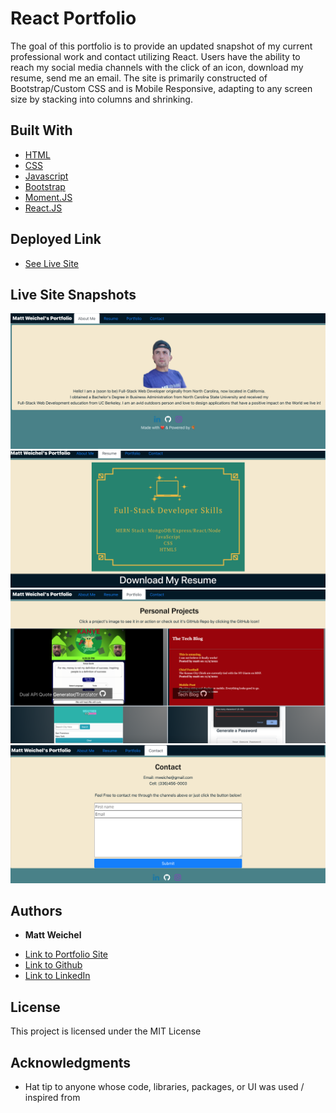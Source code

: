 # React Portfolio


The goal of this portfolio is to provide an updated snapshot of my current professional work and contact utilizing React. Users have the ability to reach my social media channels with the click of an icon, download my resume, send me an email.  The site is primarily constructed of Bootstrap/Custom CSS and is Mobile Responsive, adapting to any screen size by stacking into columns and shrinking.


## Built With

* [HTML](https://developer.mozilla.org/en-US/docs/Web/HTML)
* [CSS](https://developer.mozilla.org/en-US/docs/Web/CSS)
* [Javascript](https://developer.mozilla.org/en-US/docs/Web/JavaScript)
* [Bootstrap](https://developer.mozilla.org/en-US/docs/Web/JavaScript)
* [Moment.JS](https://developer.mozilla.org/en-US/docs/Web/JavaScript) 
* [React.JS](https://reactjs.org/)

## Deployed Link

* [See Live Site](https://github.com/maweiche/reactPortfolio)

## Live Site Snapshots

![Portfolio Screenshot 1](i1.png)
![Portfolio Screenshot 2](i2.png)
![Portfolio Screenshot 3](i3.png)
![Portfolio Screenshot 4](i4.png)


## Authors

* **Matt Weichel** 

- [Link to Portfolio Site](https://github.com/maweiche/reactPortfolio)
- [Link to Github](https://github.com/maweiche)
- [Link to LinkedIn](https://www.linkedin.com/in/mattweichel/)

## License

This project is licensed under the MIT License 

## Acknowledgments

* Hat tip to anyone whose code, libraries, packages, or UI was used  / inspired from
